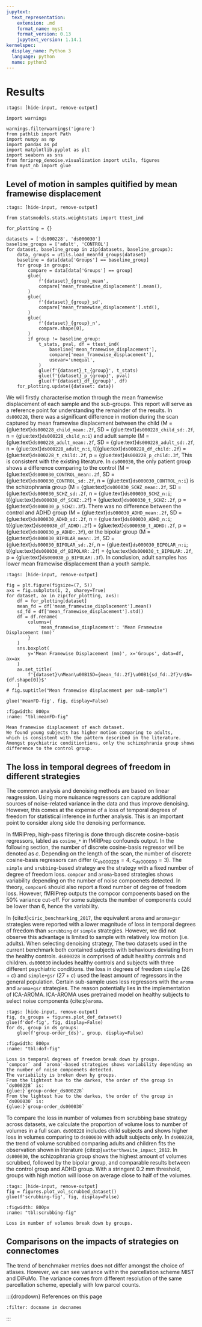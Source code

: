 ```yaml
---
jupytext:
  text_representation:
    extension: .md
    format_name: myst
    format_version: 0.13
    jupytext_version: 1.14.1
kernelspec:
  display_name: Python 3
  language: python
  name: python3
---
```


# Results

```{code-cell}
:tags: [hide-input, remove-output]

import warnings

warnings.filterwarnings('ignore')
from pathlib import Path
import numpy as np
import pandas as pd
import matplotlib.pyplot as plt
import seaborn as sns
from fmriprep_denoise.visualization import utils, figures
from myst_nb import glue
```

## Level of motion in samples quitified by mean framewise displacement

```{code-cell}
:tags: [hide-input, remove-output]

from statsmodels.stats.weightstats import ttest_ind

for_plotting = {}

datasets = ['ds000228', 'ds000030']
baseline_groups = ['adult', 'CONTROL']
for dataset, baseline_group in zip(datasets, baseline_groups):
    data, groups = utils.load_meanfd_groups(dataset)
    baseline = data[data['Groups'] == baseline_group]
    for group in groups:
        compare = data[data['Groups'] == group]
        glue(
            f'{dataset}_{group}_mean',
            compare['mean_framewise_displacement'].mean(),
        )
        glue(
            f'{dataset}_{group}_sd',
            compare['mean_framewise_displacement'].std(),
        )
        glue(
            f'{dataset}_{group}_n',
            compare.shape[0],
        )
        if group != baseline_group:
            t_stats, pval, df = ttest_ind(
                baseline['mean_framewise_displacement'],
                compare['mean_framewise_displacement'],
                usevar='unequal',
            )
            glue(f'{dataset}_t_{group}', t_stats)
            glue(f'{dataset}_p_{group}', pval)
            glue(f'{dataset}_df_{group}', df)
    for_plotting.update({dataset: data})
```

We will firstly characterise motion through the mean framewise displacement of each sample and the sub-groups.
This report will serve as a reference point for understanding the remainder of the results.
In `ds000228`, there was a significant difference in motion during the scan captured by mean framewise displacement 
between the child 
(M = {glue:text}`ds000228_child_mean:.2f`, SD = {glue:text}`ds000228_child_sd:.2f`, n = {glue:text}`ds000228_child_n:i`)
and adult sample
(M = {glue:text}`ds000228_adult_mean:.2f`, SD = {glue:text}`ds000228_adult_sd:.2f`, n = {glue:text}`ds000228_adult_n:i`,
t({glue:text}`ds000228_df_child:.2f`) = {glue:text}`ds000228_t_child:.2f`, p = {glue:text}`ds000228_p_child:.3f`,
This is consistent with the existing literature.
In `ds000030`, the only patient group shows a difference comparing to the
control 
(M = {glue:text}`ds000030_CONTROL_mean:.2f`, SD = {glue:text}`ds000030_CONTROL_sd:.2f`, n = {glue:text}`ds000030_CONTROL_n:i`)
is the schizophrania group 
(M = {glue:text}`ds000030_SCHZ_mean:.2f`, SD = {glue:text}`ds000030_SCHZ_sd:.2f`, n = {glue:text}`ds000030_SCHZ_n:i`;
t({glue:text}`ds000030_df_SCHZ:.2f`) = {glue:text}`ds000030_t_SCHZ:.2f`, p = {glue:text}`ds000030_p_SCHZ:.3f`).
There was no difference between the control and ADHD group
(M = {glue:text}`ds000030_ADHD_mean:.2f`, SD = {glue:text}`ds000030_ADHD_sd:.2f`, n = {glue:text}`ds000030_ADHD_n:i`;
t({glue:text}`ds000030_df_ADHD:.2f`) = {glue:text}`ds000030_t_ADHD:.2f`, p = {glue:text}`ds000030_p_ADHD:.3f`),
or the bipolar group 
(M = {glue:text}`ds000030_BIPOLAR_mean:.2f`, SD = {glue:text}`ds000030_BIPOLAR_sd:.2f`, n = {glue:text}`ds000030_BIPOLAR_n:i`;
t({glue:text}`ds000030_df_BIPOLAR:.2f`) = {glue:text}`ds000030_t_BIPOLAR:.2f`, p = {glue:text}`ds000030_p_BIPOLAR:.3f`).
In conclusion, adult samples has lower mean framewise displacement than a youth sample.

```{code-cell}
:tags: [hide-input, remove-output]

fig = plt.figure(figsize=(7, 5))
axs = fig.subplots(1, 2, sharey=True)
for dataset, ax in zip(for_plotting, axs):
    df = for_plotting[dataset]
    mean_fd = df['mean_framewise_displacement'].mean()
    sd_fd = df['mean_framewise_displacement'].std()
    df = df.rename(
        columns={
            'mean_framewise_displacement': 'Mean Framewise Displacement (mm)'
        }
    )
    sns.boxplot(
        y='Mean Framewise Displacement (mm)', x='Groups', data=df, ax=ax
    )
    ax.set_title(
        f'{dataset}\nMean\u00B1SD={mean_fd:.2f}\u00B1{sd_fd:.2f}\n$N={df.shape[0]}$'
    )
# fig.suptitle("Mean framewise displacement per sub-sample")

glue('meanFD-fig', fig, display=False)
```

```{glue:figure} meanFD-fig
:figwidth: 800px
:name: "tbl:meanFD-fig"

Mean framewise displacement of each dataset.
We found young subjects has higher motion comparing to adults,
which is consistent with the pattern described in the literature.
Amongst psychiatric conditiontions, only the schizophrania group shows difference to the control group.
```

## The loss in temporal degrees of freedom in different strategies

The common analysis and denoising methods are based on linear reagression.
Using more nuisance regressors can capture additional sources of noise-related variance in the data and thus improve denoising.
However, this comes at the expense of a loss of temporal degrees of freedom for statistical inference in further analysis.
This is an important point to consider along side the denoising performance.

In fMRIPrep, high-pass filtering is done through discrete cosine-basis regressors, 
labled as `cosine_*` in fMRIPrep confounds output.
In the following section, the number of discrete cosine-basis regressor will be denoted as $c$. 
Depending on the length of the scan, the number of discrete cosine-basis regressors can differ ($c_{ds000228}=4$, $c_{ds000030}=3$). 
The `simple` and `srubbing`-based strategy are the strategy with a fixed number of degree of freedom loss.
`compcor` and `aroma`-based strategies shows variability depending on the number of noise compoenets detected.
In theory, `compcor6` should also report a fixed number of degree of freedom loss.
However, fMRIPrep outputs the compcor compoenents based on the 50% variance cut-off.
For some subjects the number of components could be lower than 6, hence the variability.

In {cite:t}`ciric_benchmarking_2017`, the equivalent `aroma` and `aroma+gsr` strategies were reported with 
a lower magnitude of loss in temporal degrees of freedom than `scrubbing` or `simple` strategies.
However, we did not observe this advantage is limited to sample with relatively low motion (i.e. adults).
When selecting denoising strategy, 
The two datasets used in the current benchmark both contained subjects with behaviours deviating from the healthy controls.
`ds000228` is comprised of adult healthy controls and children.
`ds000030` includes healthy controls and subjects with three different psychiatric conditions.
the loss in degrees of freedom `simple` ($26 + c$) and `simple+gsr` ($27 + c$) used the least amount of regressors in the general population.
Certain sub-sample uses less regressors with the `aroma` and `aroma+gsr` strategies.
The reason potentially lies in the implementation of ICA-AROMA. 
ICA-AROMA uses pretrained model on healthy subjects to select noise components {cite:p}`aroma`.

```{code-cell}
:tags: [hide-input, remove-output]
fig, ds_groups = figures.plot_dof_dataset()
glue(f'dof-fig', fig, display=False)
for ds, group in ds_groups:
    glue(f'group-order_{ds}', group, display=False)
```

```{glue:figure} dof-fig
:figwidth: 800px
:name: "tbl:dof-fig"

Loss in temporal degrees of freedom break down by groups.
`compcor` and `aroma`-based strategies shows variability depending on the number of noise compoenets detected.
The variability is broken down by groups.
From the lightest hue to the darkes, the order of the group in `ds000228` is:
{glue:}`group-order_ds000228`
From the lightest hue to the darkes, the order of the group in `ds000030` is:
{glue:}`group-order_ds000030`
```

To compare the loss in number of volumes from scrubbing base strategy across datasets,
we calculate the proportion of volume loss to number of volumes in a full scan.
`ds000228` includes child subjects and shows higher loss in volumes comparing to `ds000030` with adult subjects only.
In `ds000228`, the trend of volume scrubbed comparing adults and children fits the observation shown in literature {cite:p}`satterthwaite_impact_2012`.
In `ds000030`, the schizophrania group shows the highest amount of volumes scrubbed,
followed by the bipolar group, and comparable results between the control group and ADHD group.
With a stringent 0.2 mm threshold, groups with high motion will loose on average close to half of the volumes. 


```{code-cell}
:tags: [hide-input, remove-output]
fig = figures.plot_vol_scrubbed_dataset()
glue(f'scrubbing-fig', fig, display=False)
```

```{glue:figure} scrubbing-fig
:figwidth: 800px
:name: "tbl:scrubbing-fig"

Loss in number of volumes break down by groups.
```


## Comparisons on the impacts of strategies on connectomes

The trend of benchmaker metrics does not differ amongst the choice of atlases.
However, we can see variance within the parcellation scheme MIST and DiFuMo.
The variance comes from different resolution of the same parcellation scheme, epecially with low parcel counts.

:::{dropdown} References on this page

```{bibliography}
:filter: docname in docnames
```
:::
